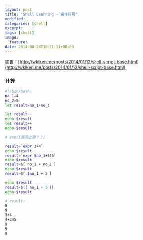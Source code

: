 ```yaml
---
layout: post
title: "Shell Learning - 操作符号"
modified:
categories: [shell]
excerpt:
tags: [shell]
image:
  feature:
date: 2014-08-24T10:31:11+08:00
---
```


摘自：[http://wklken.me/posts/2014/01/12/shell-script-base.html](http://wklken.me/posts/2014/01/12/shell-script-base.html)

### 计算

```bash
#!/bin/bash
no_1=4
no_2=5
let result=no_1+no_2

let result--
echo $result
let result++
echo $result

# expr(漏洞之源？？)

result=`expr 3+4`
echo $result
result=`expr $no_1+345`
echo $result
result=$[ no_1 + no_2 ]
echo $result
result=$[ $no_1 + 5 ]

echo $result
result=$(( no_1 + 5 ))
echo $result

# result:
8
9
3+4
4+345
9
9
9
```
